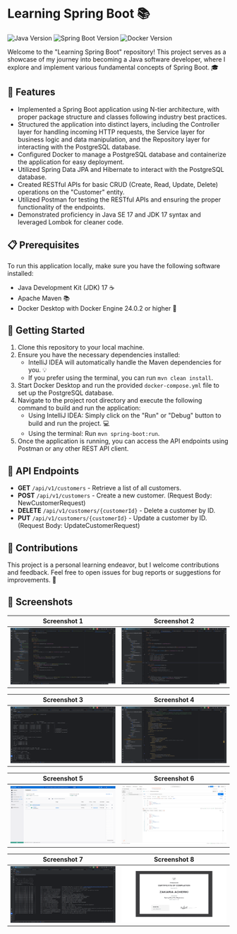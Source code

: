 # Learning Spring Boot :books:

![Java Version](https://img.shields.io/badge/Java%20SE-17-blue)
![Spring Boot Version](https://img.shields.io/badge/Spring%20Boot-3.1.2-green)
![Docker Version](https://img.shields.io/badge/Docker-24.0.2-blue)

Welcome to the "Learning Spring Boot" repository! This project serves as a showcase of my journey into becoming a Java software developer, where I explore and implement various fundamental concepts of Spring Boot. :mortar_board:

## :star2: Features

- Implemented a Spring Boot application using N-tier architecture, with proper package structure and classes following industry best practices.
- Structured the application into distinct layers, including the Controller layer for handling incoming HTTP requests, the Service layer for business logic and data manipulation, and the Repository layer for interacting with the PostgreSQL database.
- Configured Docker to manage a PostgreSQL database and containerize the application for easy deployment.
- Utilized Spring Data JPA and Hibernate to interact with the PostgreSQL database.
- Created RESTful APIs for basic CRUD (Create, Read, Update, Delete) operations on the "Customer" entity.
- Utilized Postman for testing the RESTful APIs and ensuring the proper functionality of the endpoints.
- Demonstrated proficiency in Java SE 17 and JDK 17 syntax and leveraged Lombok for cleaner code.

## :clipboard: Prerequisites

To run this application locally, make sure you have the following software installed:

- Java Development Kit (JDK) 17 :coffee:
- Apache Maven :books:
- Docker Desktop with Docker Engine 24.0.2 or higher :whale:

## :rocket: Getting Started

1. Clone this repository to your local machine.
2. Ensure you have the necessary dependencies installed:
   - IntelliJ IDEA will automatically handle the Maven dependencies for you. :bulb:
   - If you prefer using the terminal, you can run `mvn clean install`.
3. Start Docker Desktop and run the provided `docker-compose.yml` file to set up the PostgreSQL database.
4. Navigate to the project root directory and execute the following command to build and run the application:
   - Using IntelliJ IDEA: Simply click on the "Run" or "Debug" button to build and run the project. :computer:
   - Using the terminal: Run `mvn spring-boot:run`.
5. Once the application is running, you can access the API endpoints using Postman or any other REST API client.

## :link: API Endpoints

- **GET** `/api/v1/customers` - Retrieve a list of all customers.
- **POST** `/api/v1/customers` - Create a new customer. (Request Body: NewCustomerRequest)
- **DELETE** `/api/v1/customers/{customerId}` - Delete a customer by ID.
- **PUT** `/api/v1/customers/{customerId}` - Update a customer by ID. (Request Body: UpdateCustomerRequest)

## :raising_hand: Contributions

This project is a personal learning endeavor, but I welcome contributions and feedback. Feel free to open issues for bug reports or suggestions for improvements. :raised_hands:

## :camera_flash: Screenshots

| Screenshot 1 | Screenshot 2 |
|--------------|--------------|
| ![Screenshot 1](screenshots/screenshot1.png) | ![Screenshot 2](screenshots/screenshot2.png) |

| Screenshot 3 | Screenshot 4 |
|--------------|--------------|
| ![Screenshot 3](screenshots/screenshot3.png) | ![Screenshot 4](screenshots/screenshot4.png) |

| Screenshot 5 | Screenshot 6 |
|--------------|--------------|
| ![Screenshot 5](screenshots/screenshot5.png) | ![Screenshot 6](screenshots/screenshot6.png) |

| Screenshot 7 | Screenshot 8 |
|--------------|--------------|
| ![Screenshot 7](screenshots/screenshot7.png) | ![Screenshot 8](screenshots/screenshot8.png) |
